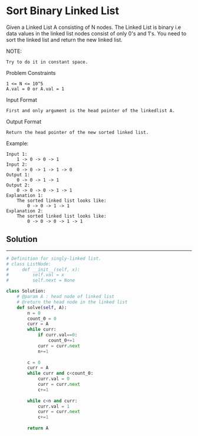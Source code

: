 <h1>Sort Binary Linked List</h1>

<p>
Given a Linked List A consisting of N nodes.
The Linked List is binary i.e data values in the linked list nodes consist of only 0's and 1's.
You need to sort the linked list and return the new linked list.

NOTE:

    Try to do it in constant space.

Problem Constraints

    1 <= N <= 10^5
    A.val = 0 or A.val = 1
Input Format

    First and only argument is the head pointer of the linkedlist A.
Output Format
    
    Return the head pointer of the new sorted linked list.
Example:

    Input 1:
        1 -> 0 -> 0 -> 1
    Input 2:
        0 -> 0 -> 1 -> 1 -> 0
    Output 1:
        0 -> 0 -> 1 -> 1
    Output 2:
        0 -> 0 -> 0 -> 1 -> 1
    Explanation 1:
        The sorted linked list looks like:
            0 -> 0 -> 1 -> 1
    Explanation 2:
        The sorted linked list looks like:
            0 -> 0 -> 0 -> 1 -> 1

<h2>Solution</h2>

***

```python
# Definition for singly-linked list.
# class ListNode:
#     def __init__(self, x):
#         self.val = x
#         self.next = None

class Solution:
    # @param A : head node of linked list
    # @return the head node in the linked list
    def solve(self, A):
        n = 0
        count_0 = 0
        curr = A
        while curr:
            if curr.val==0:
                count_0+=1
            curr = curr.next
            n+=1
            
        c = 0
        curr = A
        while curr and c<count_0:
            curr.val = 0
            curr = curr.next
            c+=1
        
        while c<n and curr:
            curr.val = 1
            curr = curr.next
            c+=1
            
        return A
```
